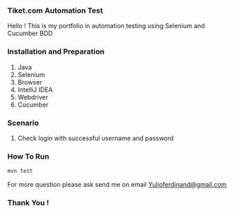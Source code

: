 ### Tiket.com Automation Test 
Hello ! This is my portfolio in automation testing using Selenium and Cucumber BDD

### Installation and Preparation
1. Java 
2. Selenium
3. Browser
4. IntelliJ IDEA
5. Webdriver
6. Cucumber

### Scenario
1. Check login with successful username and password

### How To Run
```bash
mvn test
```

For more question please ask send me on email Yulioferdinand@gmail.com


### Thank You !
